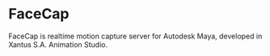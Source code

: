 FaceCap
=======

FaceCap is realtime motion capture server for Autodesk Maya, developed in  Xantus S.A. Animation Studio.